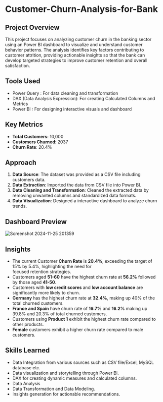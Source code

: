 # Customer-Churn-Analysis-for-Bank

## Project Overview 
This project focuses on analyzing customer churn in the banking sector using an Power BI dashboard to visualize and understand customer behavior patterns. The analysis identifies key factors contributing to customer attrition, providing actionable insights so that the bank can develop targeted strategies to improve customer retention and overall satisfaction.

## Tools Used 
- Power Query : For data cleaning and transformation
- DAX (Data Analysis Expression): For creating Calculated Columns and Metrics
- Power BI : For designing interactive visuals and dashboard 

## Key Metrics 
- **Total Customers**: 10,000
- **Customers Churned**: 2037
- **Churn Rate**: 20.4%

## Approach
1. **Data Source**: The dataset was provided as a CSV file including customers data. 
2. **Data Extraction**: Imported the data from CSV file into Power BI.
4. **Data Cleaning and Transformation**: Cleaned the extracted data by removing unwanted columns and standardized data formats. 
5. **Data Visualization**: Designed a interactive dashboard to analyze churn trends.

## Dashboard Preview 
![Screenshot 2024-11-25 201359](https://github.com/user-attachments/assets/dd1090ed-ff68-4f5c-869e-99c281db2195)

## Insights 
- The current Customer **Churn Rate** is **20.4%**, exceeding the target of 15% by 5.4%, highlighting the need for  
  focused retention strategies.
- Customers aged **51-60** have the highest churn rate at **56.2%** followed by those aged **41-50**.
- Customers with **low credit scores** and **low account balance** are significantly more likely to churn.
- **Germany** has the highest churn rate at **32.4%**, making up 40% of the total churned customers.
- **France and Spain** have churn rate of **16.7%** and **16.2%** making up 39.8% and 20.3% of total churned customers.
- Customers using **Product 1** exhibit the highest churn rate compared to other products.
- **Female** customers exhibit a higher churn rate compared to male customers.

## Skills Learned 
- Data Integration from various sources such as CSV file/Excel, MySQL database etc.
- Data visualization and storytelling through Power BI.
- DAX for creating dynamic measures and calculated columns.
- Data Analysis 
- Data Transformation and Data Modeling.
- Insights generation for actionable recommendations.


